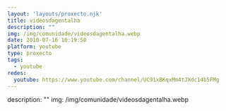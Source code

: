 ```yaml
---
layout: 'layouts/proxecto.njk'
title: videosdagentalha
description: ""
img: /img/comunidade/videosdagentalha.webp
date: 2010-07-16 10:19:58
platform: youtube
type: proxecto
tags:
  - youtube
redes:
  youtube: https://www.youtube.com/channel/UC91xBKqxMm4tJXdc14b5FMg
---
```

description: ""
img: /img/comunidade/videosdagentalha.webp
